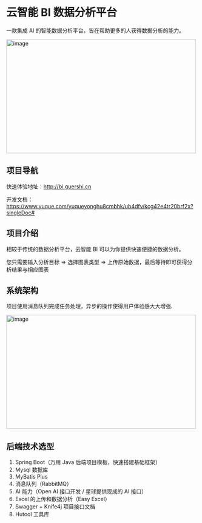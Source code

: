 # 云智能 BI 数据分析平台
一款集成 AI 的智能数据分析平台，皆在帮助更多的人获得数据分析的能力。

<img src="https://github.com/Ershi-Gu/yunzhineng-bi-backend/assets/102850729/7b101e49-c7a3-41d6-b00e-92e11c831011" alt="image" width="500" height="300">


## 项目导航
快速体验地址：http://bi.guershi.cn </br>

开发文档：https://www.yuque.com/yuqueyonghu8cmbhk/ub4dfv/kcg42e4tr20brf2x?singleDoc#

## 项目介绍
相较于传统的数据分析平台，云智能 BI 可以为你提供快速便捷的数据分析。 </br>

您只需要输入分析目标 => 选择图表类型 => 上传原始数据，最后等待即可获得分析结果与相应图表

## 系统架构
项目使用消息队列完成任务处理，异步的操作使得用户体验感大大增强. </br>

<img src="https://github.com/Ershi-Gu/yunzhineng-bi-backend/assets/102850729/be476911-1125-427e-9425-23934e824d2c" alt="image" width="500" height="300">

## 后端技术选型
1. Spring Boot（万用 Java 后端项目模板，快速搭建基础框架）
2. Mysql 数据库
3. MyBatis Plus
4. 消息队列（RabbitMQ）
5. AI 能力（Open AI 接口开发 / 星球提供现成的 AI 接口）
6. Excel 的上传和数据分析（Easy Excel）
7. Swagger + Knife4j 项目接口文档
8. Hutool 工具库
